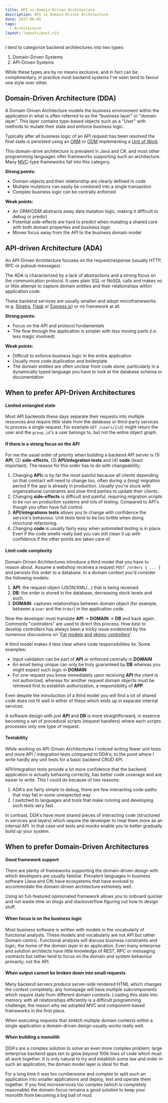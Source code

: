```yaml
---
title: API vs Domain-Driven Architecture
description: API vs Domain-Driven Architecture
date: 2017-06-05
tags:
  - Architecture
layout: layouts/post.njk
---
```


I tend to categorize backend architectures into two types:

1. Domain-Driven Systems
2. API-Driven Systems

While these types are by no means exclusive, and in fact can be complimentary, in practice most backend systems I've seen tend to favour one style over other.

## Domain-Driven Architecture (DDA)

A Domain-Driven Architecture models the business environment within the application in what is often referred to as the "business layer" or "domain layer". This layer contains type-based objects such as a "User" with methods to mutate their state and enforce business logic.

Typically after all business logic of an API request has been resolved the final state is persisted using an [ORM](https://en.wikipedia.org/wiki/Object-relational_mapping) or [ODM](https://stackoverflow.com/questions/12261866/what-is-the-difference-between-an-orm-and-an-odm) implementing a [Unit of Work](https://martinfowler.com/eaaCatalog/unitOfWork.html).

This domain-drive architecture is prevalent in Java and C#, and most other programming languages offer frameworks supporting such an architecture. Many [MVC](https://en.wikipedia.org/wiki/Model%E2%80%93view%E2%80%93controller)-type frameworks fall into this category.

**Strong points:**

- Domain objects and their relationship are clearly defined in code
- Multiple mutations can easily be combined into a single transaction
- Complex business logic can be centrally enforced

**Weak points:**

- An ORM/ODM abstracts away data mutation logic, making it difficult to debug or predict
- Potential side-effects are hard to predict when mutating a shared core with both domain properties and business logic
- Moves focus away from the API to the business domain model

## API-driven Architecture (ADA)

An API-Driven Architecture focuses on the request/response (usually HTTP, RPC or pubsub messages).

The ADA is characterized by a lack of abstractions and a strong focus on the communication protocol. It uses plain SQL or NoSQL calls and makes no or little attempt to capture domain entities and their relationships within application code.

These backend services are usually smallen and adopt microframeworks (e.g. [Sinatra](http://www.sinatrarb.com/), [Flask](http://flask.pocoo.org/) or [Express.js](https://expressjs.com/)) or no framework at all.

**Strong points:**

- Focus on the API and protocol fundamentals
- The flow through the application is simpler with less moving parts (i.e. less magic involved)

**Weak points:**

- Difficult to enforce business logic in the entire application
- Usually more code duplication and boilerplate
- The domain entities are often unclear from code alone; particularly in a dynamically typed language you have to look at the database schema or documentation

## When to prefer API-Driven Architectures

#### Limited entangled state

Most API backends these days separate their requests into multiple resources and require little state from the database or third-party services to process a single request. For example `GET /users/{id}` might return the user and the `group_id`'s a user belongs to, but not the entire object graph.

#### If there is a strong focus on the API

For me the usual order of priority when building a backend API server is (1) **API**, (2) **side-effects**, (3) **API/integration tests** and (4) **code** (least important). The reason for this order has to do with changeability:

1. Changing **API**s is by far the most painful because all clients depending on that contract will need to change too, often during a (long) migration period if the app is already in production. Usually you're stuck with organizational constraints and slow third parties to update their clients.
2. Changing **side-effects** is difficult and painful, requiring migration scripts to be run on production systems and lots of testing. Compared to API's though you often have full control.
3. **API/integrations tests** allows you to change with confidence the service's behaviour. Unit tests tend to be too brittle when doing structural refactoring.
4. Changing **code** is usually fairly easy when automated testing is in place. Even if the code smells really bad you can still clean it up with confidence if the other points are taken care of.

#### Limit code complexity

Domain-Driven Architectures introduce a third model that you have to reason about. Assume a webshop receives a request `POST /orders { ... }` and persists this order to a database. In a domain context you'd consider the following models:

1. **API**: the request object (JSON/XML/...) that is being received.
2. **DB**: the order is stored in the database, decreasing stock levels and such.
3. **DOMAIN**: captures relationships between domain object (for example, between a `User` and the `Order`) in the application code.

Now the developer must translate **API** → **DOMAIN** → **DB** and back again. Commonly "controllers" are used to direct this process. How best to develop controllers has always been a tricky issue evidenced by the numerous discussions on '[Fat](http://blog.joncairns.com/2013/04/fat-model-skinny-controller-is-a-load-of-rubbish/) [models](https://stackoverflow.com/questions/14044681/fat-models-and-skinny-controllers-sounds-like-creating-god-models) [and](https://www.slideshare.net/damiansromek/thin-controllers-fat-models-proper-code-structure-for-mvc) [skinny](http://robdvr.com/fat-models-skinny-controllers-skinny-models-skinny-controllers/) [controllers](http://weblog.jamisbuck.org/2006/10/18/skinny-controller-fat-model)'.

A third model makes it less clear where code responsibilities lie. Some examples:

- Input validation can be part of **API** or enforced centrally in **DOMAIN**
- An email being unique can only be truly guaranteed by **DB** whereas you might expect such logic in **DOMAIN**
- For one request you know immediately upon receiving **API** the client is not authorized, whereas for another request domain objects must be retrieved first to establish authorization, a responsibility of **APP**.

Even despite the introduction of a third model you will find a lot of shared code does not fit well in either of these which ends up in separate internal services.

A software design with just **API** and **DB** is more straightforward, in essence becoming a set of procedural scripts (request handlers) where each scripts processes only one type of request.

#### Testability

While working on API-Driven Architectures I noticed writing fewer unit tests and more API / integration tests compared to DDA's; to the point where I write hardly any unit tests for a basic backend CRUD API.

API/integration tests provide a lot more confidence that the backend application is actually behaving correctly, has better code coverage and are easier to write. This I could do because of two reasons:

1. ADA's are fairly simple to debug, there are few interacting code-paths that may fail in some unexpected way
2. I switched to languages and tools that make running and developing such tests very fast

In contrast, DDA's have more shared pieces of interacting code (structured in services and layers) which require the developer to treat them more as an internal API. In that case unit tests and mocks enable you to better gradually build up your system.

## When to prefer Domain-Driven Architectures

#### Good framework support

There are plenty of frameworks supporting the domain-driven design with which developers are usually familiar. Prevalent languages in business software (Java and C#) have ecosystems that have evolved to accommodate the domain-driven architecture extremely well.

Using an full-featured opinionated framework allows you to onboard quicker and not waste time on blogs and stackoverflow figuring out how to design stuff.

#### When focus is on the business logic

Most business software is written with models in the vocabularly of functional analysts. These models and vocabularly are not API but rather Domain-centric. Functional analysts will discuss business constraints and logic; the home of the domain layer in an application. Even many enterprise and solution architects have little knowledge of REST, RPC or messaging contracts but rather tend to focus on the domain and system behaviour primarily; not the API.

#### When output cannot be broken down into small requests

Many backend servers produce server-side rendered HTML which changes the context completely; any homepage will have multiple subcomponents which require state from different domain contexts. Loading this state into memory with all relationships efficiently is a difficult programming challenge; the reason why we adopted MVC and component-based frameworks in the first place.

When executing requests that stretch multiple domain contexts within a single application a domain-driven design usually works really well.

#### When building a monolith

DDA's are a complex solution to solve an even more complex problem; large enterprise backend apps ten to grow beyond 100k lines of code which must all work together. It is only natural to try and establish some law and order in such an application, the domain model layer is ideal for that.

For a long time it was too cumbersome and complex to split such an application into smaller applications and deploy, test and operate them together. If you find microservices too complex (which is completely reasonable) the domain-focus remains a good solution to keep your monolith from becoming a big ball of mud.
